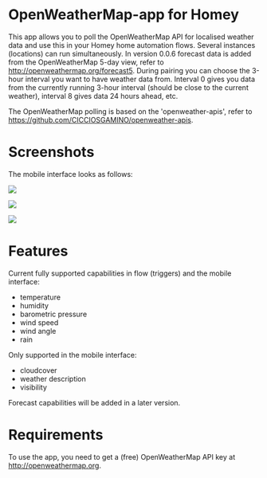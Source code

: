 # OpenWeatherMap-app for Homey

This app allows you to poll the OpenWeatherMap API for localised weather data and use this in your Homey home automation flows. Several instances (locations) can run simultaneously. In version 0.0.6 forecast data is added from the OpenWeatherMap 5-day view, refer to http://openweathermap.org/forecast5. During pairing you can choose the 3-hour interval you want to have weather data from. Interval 0 gives you data from the currently running 3-hour interval (should be close to the current weather), interval 8 gives data 24 hours ahead, etc.   

The OpenWeatherMap polling is based on the 'openweather-apis', refer to https://github.com/CICCIOSGAMINO/openweather-apis. 

# Screenshots
The mobile interface looks as follows:

![](https://drive.google.com/uc?id=1hUEi4D0QGifNUfk5uqPaIDbdZuvmlZci)

![](https://drive.google.com/uc?id=1rfCh8ZXmo3WBmkYD-RPTQgHEgePtN3rK)

![](https://drive.google.com/uc?id=1k25X5gkiGLikZThAHJvAK_pb7h_dOmA6)

# Features
Current fully supported capabilities in flow (triggers) and the mobile interface:

- temperature
- humidity
- barometric pressure
- wind speed
- wind angle
- rain

Only supported in the mobile interface:

- cloudcover
- weather description
- visibility

Forecast capabilities will be added in a later version.

# Requirements
To use the app, you need to get a (free) OpenWeatherMap API key at http://openweathermap.org.

